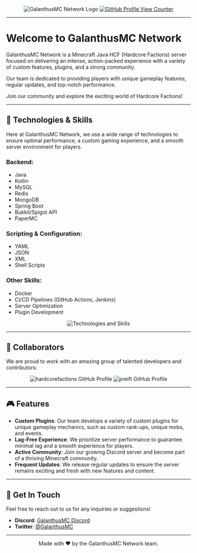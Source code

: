 <p align="center">
  <img src="https://i.imgur.com/TE4akXw.png" alt="GalanthusMC Network Logo">
  
  <a href="https://github.com/GalanthusMCNet">
    <img src="https://komarev.com/ghpvc/?username=GalanthusMCNet&style=plastic&color=blueviolet" alt="GitHub Profile View Counter">
  </a>
</p>

---

# Welcome to GalanthusMC Network
  
GalanthusMC Network is a Minecraft Java HCF (Hardcore Factions) server focused on delivering an intense, action-packed experience with a variety of custom features, plugins, and a strong community.

Our team is dedicated to providing players with unique gameplay features, regular updates, and top-notch performance.

Join our community and explore the exciting world of Hardcore Factions!

---

## 🚀 Technologies & Skills

Here at GalanthusMC Network, we use a wide range of technologies to ensure optimal performance, a custom gaming experience, and a smooth server environment for players.

### Backend:
- Java
- Kotlin
- MySQL
- Redis
- MongoDB
- Spring Boot
- Bukkit/Spigot API
- PaperMC

### Scripting & Configuration:
- YAML
- JSON
- XML
- Shell Scripts

### Other Skills:
- Docker
- CI/CD Pipelines (GitHub Actions, Jenkins)
- Server Optimization
- Plugin Development

<p align="center">
  <img src="https://github-widgetbox.vercel.app/api/skills?names=java,kotlin,xml,json,yaml,sh,mysql,redis,react,docker,githubactions&includeNames=true" alt="Technologies and Skills">
</p>

---

## 🔧 Collaborators

We are proud to work with an amazing group of talented developers and contributors:

<p align="center">
  <img src="https://github-widgetbox.vercel.app/api/profile?username=hardcorefactions&data=followers,repositories,stars,commits" alt="hardcorefactions GitHub Profile">
  <img src="https://github-widgetbox.vercel.app/api/profile?username=preift&data=followers,repositories,stars,commits" alt="preift GitHub Profile">
</p>

---

## 🎮 Features

- **Custom Plugins**: Our team develops a variety of custom plugins for unique gameplay mechanics, such as custom rank-ups, unique mobs, and events.
- **Lag-Free Experience**: We prioritize server performance to guarantee minimal lag and a smooth experience for players.
- **Active Community**: Join our growing Discord server and become part of a thriving Minecraft community.
- **Frequent Updates**: We release regular updates to ensure the server remains exciting and fresh with new features and content.

---

## 💬 Get In Touch

Feel free to reach out to us for any inquiries or suggestions!

- **Discord**: [GalanthusMC Discord](https://discord.gg/galanthusmc)
- **Twitter**: [@GalanthusMC](https://twitter.com/GalanthusMC)
  
---

<p align="center">Made with ❤️ by the GalanthusMC Network team.</p> 
